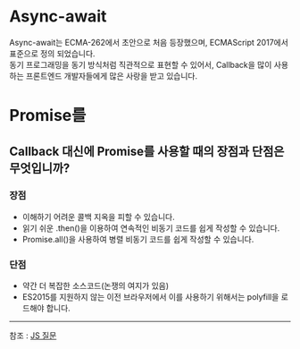 
# Async-await
Async-await는 ECMA-262에서 초안으로 처음 등장했으며, ECMAScript 2017에서 표준으로 정의 되었습니다.  
동기 프로그래밍을 동기 방식처럼 직관적으로 표현할 수 있어서, Callback을 많이 사용하는 프론트엔드 개발자들에게 많은 사랑을 받고 있습니다.  

# Promise를
## Callback 대신에 Promise를 사용할 때의 장점과 단점은 무엇입니까?

### 장점
- 이해하기 어려운 콜백 지옥을 피할 수 있습니다.
- 읽기 쉬운 .then()을 이용하여 연속적인 비동기 코드를 쉽게 작성할 수 있습니다.
- Promise.all()을 사용하여 병렬 비동기 코드를 쉽게 작성할 수 있습니다.

### 단점

- 약간 더 복잡한 소스코드(논쟁의 여지가 있음)
- ES2015를 지원하지 않는 이전 브라우저에서 이를 사용하기 위해서는 polyfill을 로드해야 합니다.

---
참조 : [JS 질문](https://github.com/yangshun/front-end-interview-handbook/blob/master/Translations/Korean/questions/javascript-questions.md)
